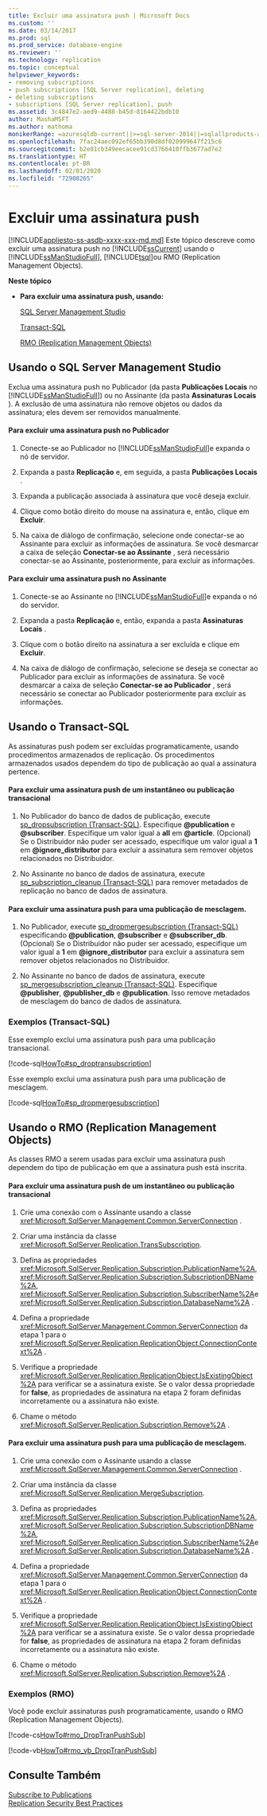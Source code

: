 ```yaml
---
title: Excluir uma assinatura push | Microsoft Docs
ms.custom: ''
ms.date: 03/14/2017
ms.prod: sql
ms.prod_service: database-engine
ms.reviewer: ''
ms.technology: replication
ms.topic: conceptual
helpviewer_keywords:
- removing subscriptions
- push subscriptions [SQL Server replication], deleting
- deleting subscriptions
- subscriptions [SQL Server replication], push
ms.assetid: 3c4847e2-aed9-4488-b45d-8164422bdb10
author: MashaMSFT
ms.author: mathoma
monikerRange: =azuresqldb-current||>=sql-server-2014||=sqlallproducts-allversions
ms.openlocfilehash: 7fac24aec092ef65bb390d8df020999647f215c6
ms.sourcegitcommit: b2e81cb349eecacee91cd3766410ffb3677ad7e2
ms.translationtype: HT
ms.contentlocale: pt-BR
ms.lasthandoff: 02/01/2020
ms.locfileid: "72908265"
---
```

# <a name="delete-a-push-subscription"></a>Excluir uma assinatura push
[!INCLUDE[appliesto-ss-asdb-xxxx-xxx-md.md](../../includes/appliesto-ss-asdb-xxxx-xxx-md.md)]
  Este tópico descreve como excluir uma assinatura push no [!INCLUDE[ssCurrent](../../includes/sscurrent-md.md)] usando o [!INCLUDE[ssManStudioFull](../../includes/ssmanstudiofull-md.md)], [!INCLUDE[tsql](../../includes/tsql-md.md)]ou RMO (Replication Management Objects).  
  
 **Neste tópico**  
  
-   **Para excluir uma assinatura push, usando:**  
  
     [SQL Server Management Studio](#SSMSProcedure)  
  
     [Transact-SQL](#TsqlProcedure)  
  
     [RMO (Replication Management Objects)](#RMOProcedure)  
  
##  <a name="SSMSProcedure"></a> Usando o SQL Server Management Studio  
 Exclua uma assinatura push no Publicador (da pasta **Publicações Locais** no [!INCLUDE[ssManStudioFull](../../includes/ssmanstudiofull-md.md)]) ou no Assinante (da pasta **Assinaturas Locais** ). A exclusão de uma assinatura não remove objetos ou dados da assinatura; eles devem ser removidos manualmente.  
  
#### <a name="to-delete-a-push-subscription-at-the-publisher"></a>Para excluir uma assinatura push no Publicador  
  
1.  Conecte-se ao Publicador no [!INCLUDE[ssManStudioFull](../../includes/ssmanstudiofull-md.md)]e expanda o nó de servidor.  
  
2.  Expanda a pasta **Replicação** e, em seguida, a pasta **Publicações Locais** .  
  
3.  Expanda a publicação associada à assinatura que você deseja excluir.  
  
4.  Clique como botão direito do mouse na assinatura e, então, clique em **Excluir**.  
  
5.  Na caixa de diálogo de confirmação, selecione onde conectar-se ao Assinante para excluir as informações de assinatura. Se você desmarcar a caixa de seleção **Conectar-se ao Assinante** , será necessário conectar-se ao Assinante, posteriormente, para excluir as informações.  

#### <a name="to-delete-a-push-subscription-at-the-subscriber"></a>Para excluir uma assinatura push no Assinante  
  
1.  Conecte-se ao Assinante no [!INCLUDE[ssManStudioFull](../../includes/ssmanstudiofull-md.md)]e expanda o nó do servidor.  
  
2.  Expanda a pasta **Replicação** e, então, expanda a pasta **Assinaturas Locais** .  
  
3.  Clique com o botão direito na assinatura a ser excluída e clique em **Excluir**.  
  
4.  Na caixa de diálogo de confirmação, selecione se deseja se conectar ao Publicador para excluir as informações de assinatura. Se você desmarcar a caixa de seleção **Conectar-se ao Publicador** , será necessário se conectar ao Publicador posteriormente para excluir as informações.  
  
##  <a name="TsqlProcedure"></a> Usando o Transact-SQL  
 As assinaturas push podem ser excluídas programaticamente, usando procedimentos armazenados de replicação. Os procedimentos armazenados usados dependem do tipo de publicação ao qual a assinatura pertence.  
  
#### <a name="to-delete-a-push-subscription-to-a-snapshot-or-transactional-publication"></a>Para excluir uma assinatura push de um instantâneo ou publicação transacional  
  
1.  No Publicador do banco de dados de publicação, execute [sp_dropsubscription &#40;Transact-SQL&#41;](../../relational-databases/system-stored-procedures/sp-dropsubscription-transact-sql.md). Especifique **\@publication** e **\@subscriber**. Especifique um valor igual a **all** em **\@article**. (Opcional) Se o Distribuidor não puder ser acessado, especifique um valor igual a **1** em **\@ignore_distributor** para excluir a assinatura sem remover objetos relacionados no Distribuidor.  
  
2.  No Assinante no banco de dados de assinatura, execute [sp_subscription_cleanup &#40;Transact-SQL&#41;](../../relational-databases/system-stored-procedures/sp-subscription-cleanup-transact-sql.md) para remover metadados de replicação no banco de dados de assinatura.  
  
#### <a name="to-delete-a-push-subscription-to-a-merge-publication"></a>Para excluir uma assinatura push para uma publicação de mesclagem.  
  
1.  No Publicador, execute [sp_dropmergesubscription &#40;Transact-SQL&#41;](../../relational-databases/system-stored-procedures/sp-dropmergesubscription-transact-sql.md) especificando **\@publication**, **\@subscriber** e **\@subscriber_db**. (Opcional) Se o Distribuidor não puder ser acessado, especifique um valor igual a **1** em **\@ignore_distributor** para excluir a assinatura sem remover objetos relacionados no Distribuidor.  
  
2.  No Assinante no banco de dados de assinatura, execute [sp_mergesubscription_cleanup &#40;Transact-SQL&#41;](../../relational-databases/system-stored-procedures/sp-mergesubscription-cleanup-transact-sql.md). Especifique **\@publisher**, **\@publisher_db** e **\@publication**. Isso remove metadados de mesclagem do banco de dados de assinatura.  
  
###  <a name="TsqlExample"></a> Exemplos (Transact-SQL)  
 Esse exemplo exclui uma assinatura push para uma publicação transacional.  
  
 [!code-sql[HowTo#sp_droptransubscription](../../relational-databases/replication/codesnippet/tsql/delete-a-push-subscription_1.sql)]  
  
 Esse exemplo exclui uma assinatura push para uma publicação de mesclagem.  
  
 [!code-sql[HowTo#sp_dropmergesubscription](../../relational-databases/replication/codesnippet/tsql/delete-a-push-subscription_2.sql)]  
  
##  <a name="RMOProcedure"></a> Usando o RMO (Replication Management Objects)  
 As classes RMO a serem usadas para excluir uma assinatura push dependem do tipo de publicação em que a assinatura push está inscrita.  
  
#### <a name="to-delete-a-push-subscription-to-a-snapshot-or-transactional-publication"></a>Para excluir uma assinatura push de um instantâneo ou publicação transacional  
  
1.  Crie uma conexão com o Assinante usando a classe <xref:Microsoft.SqlServer.Management.Common.ServerConnection> .  
  
2.  Criar uma instância da classe <xref:Microsoft.SqlServer.Replication.TransSubscription>.  
  
3.  Defina as propriedades <xref:Microsoft.SqlServer.Replication.Subscription.PublicationName%2A>, <xref:Microsoft.SqlServer.Replication.Subscription.SubscriptionDBName%2A>, <xref:Microsoft.SqlServer.Replication.Subscription.SubscriberName%2A>e <xref:Microsoft.SqlServer.Replication.Subscription.DatabaseName%2A> .  
  
4.  Defina a propriedade <xref:Microsoft.SqlServer.Management.Common.ServerConnection> da etapa 1 para o <xref:Microsoft.SqlServer.Replication.ReplicationObject.ConnectionContext%2A> .  
  
5.  Verifique a propriedade <xref:Microsoft.SqlServer.Replication.ReplicationObject.IsExistingObject%2A> para verificar se a assinatura existe. Se o valor dessa propriedade for **false**, as propriedades de assinatura na etapa 2 foram definidas incorretamente ou a assinatura não existe.  
  
6.  Chame o método <xref:Microsoft.SqlServer.Replication.Subscription.Remove%2A> .  
  
#### <a name="to-delete-a-push-subscription-to-a-merge-publication"></a>Para excluir uma assinatura push para uma publicação de mesclagem.  
  
1.  Crie uma conexão com o Assinante usando a classe <xref:Microsoft.SqlServer.Management.Common.ServerConnection> .  
  
2.  Criar uma instância da classe <xref:Microsoft.SqlServer.Replication.MergeSubscription>.  
  
3.  Defina as propriedades <xref:Microsoft.SqlServer.Replication.Subscription.PublicationName%2A>, <xref:Microsoft.SqlServer.Replication.Subscription.SubscriptionDBName%2A>, <xref:Microsoft.SqlServer.Replication.Subscription.SubscriberName%2A>e <xref:Microsoft.SqlServer.Replication.Subscription.DatabaseName%2A> .  
  
4.  Defina a propriedade <xref:Microsoft.SqlServer.Management.Common.ServerConnection> da etapa 1 para o <xref:Microsoft.SqlServer.Replication.ReplicationObject.ConnectionContext%2A> .  
  
5.  Verifique a propriedade <xref:Microsoft.SqlServer.Replication.ReplicationObject.IsExistingObject%2A> para verificar se a assinatura existe. Se o valor dessa propriedade for **false**, as propriedades de assinatura na etapa 2 foram definidas incorretamente ou a assinatura não existe.  
  
6.  Chame o método <xref:Microsoft.SqlServer.Replication.Subscription.Remove%2A> .  
  
###  <a name="PShellExample"></a> Exemplos (RMO)  
 Você pode excluir assinaturas push programaticamente, usando o RMO (Replication Management Objects).  
  
 [!code-cs[HowTo#rmo_DropTranPushSub](../../relational-databases/replication/codesnippet/csharp/rmohowto/rmotestevelope.cs#rmo_droptranpushsub)]  
  
 [!code-vb[HowTo#rmo_vb_DropTranPushSub](../../relational-databases/replication/codesnippet/visualbasic/rmohowtovb/rmotestenv.vb#rmo_vb_droptranpushsub)]  
  
## <a name="see-also"></a>Consulte Também  
 [Subscribe to Publications](../../relational-databases/replication/subscribe-to-publications.md)   
 [Replication Security Best Practices](../../relational-databases/replication/security/replication-security-best-practices.md)  
  
  
